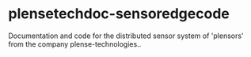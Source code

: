 # plensetechdoc-sensoredgecode
Documentation and code for the distributed sensor system of 'plensors' from the company plense-technologies.. 

